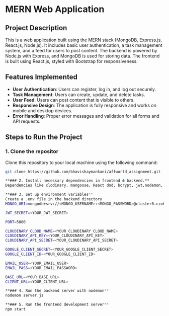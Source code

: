 # MERN Web Application

## Project Description
This is a web application built using the MERN stack (MongoDB, Express.js, React.js, Node.js). It includes basic user authentication, 
a task management system, and a feed for users to post content. The backend is powered by Node.js with Express, and MongoDB is used for storing data. 
The frontend is built using React.js, styled with Bootstrap for responsiveness.

## Features Implemented
- **User Authentication**: Users can register, log in, and log out securely.
- **Task Management**: Users can create, update, and delete tasks.
- **User Feed**: Users can post content that is visible to others.
- **Responsive Design**: The application is fully responsive and works on mobile and desktop devices.
- **Error Handling**: Proper error messages and validation for all forms and API requests.

## Steps to Run the Project

### 1. Clone the repositor
Clone this repository to your local machine using the following command:
```bash
git clone https://github.com/bhavishaymankani/affworld_assignment.git

**### 2. Install necessary dependencies in frontend & backend.**
Dependemcies like clodinary, mangoose, React dnd, bcrypt, jwt,nodemon, crypto,etc

**### 3. Set up environment variables**
Create a .env file in the backend directory
MONGO_URI=mongodb+srv://<MONGO_USERNAME>:<MONGO_PASSWORD>@cluster0.czo62.mongodb.net/affworld?retryWrites=true&w=majority&appName=Cluster0

JWT_SECRET=<YOUR_JWT_SECRET>

PORT=5000

CLOUDINARY_CLOUD_NAME=<YOUR_CLOUDINARY_CLOUD_NAME>
CLOUDINARY_API_KEY=<YOUR_CLOUDINARY_API_KEY>
CLOUDINARY_API_SECRET=<YOUR_CLOUDINARY_API_SECRET>

GOOGLE_CLIENT_SECRET=<YOUR_GOOGLE_CLIENT_SECRET>
GOOGLE_CLIENT_ID=<YOUR_GOOGLE_CLIENT_ID>

EMAIL_USER=<YOUR_EMAIL_USER>
EMAIL_PASS=<YOUR_EMAIL_PASSWORD>

BASE_URL=<YOUR_BASE_URL>
CLIENT_URL=<YOUR_CLIENT_URL>

**### 4. Run the backend server with nodemon**
nodemon server.js

**### 5. Run the frontend development server**
npm start
   
